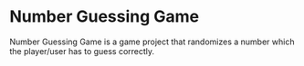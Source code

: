 # Number Guessing Game
Number Guessing Game is a game project that randomizes a number which the player/user has to guess correctly.

